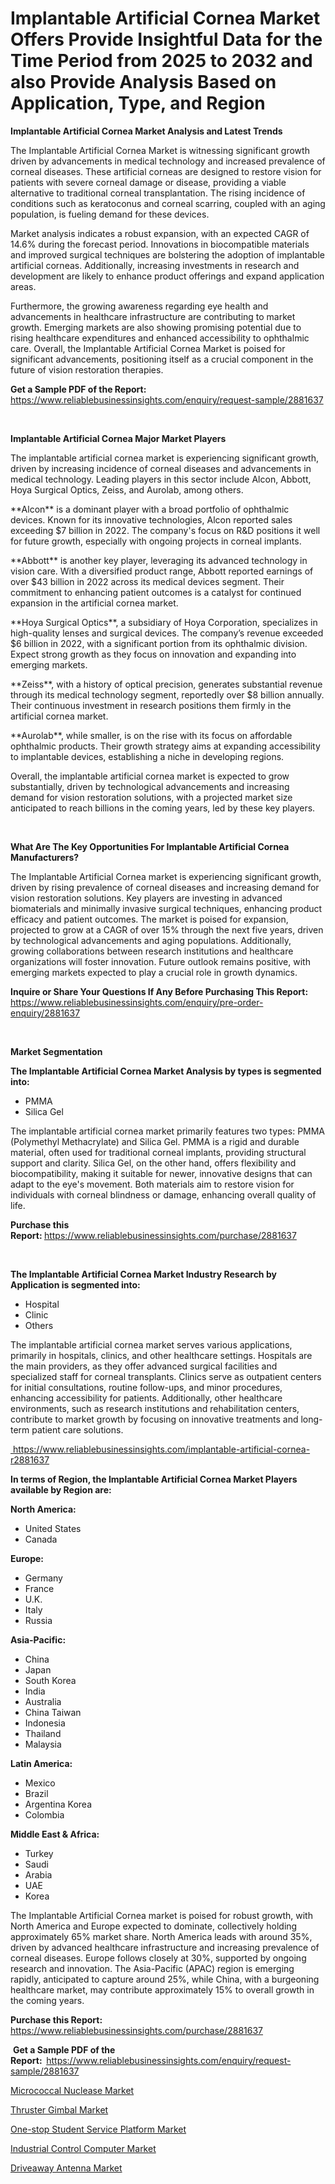 <p><h1>Implantable Artificial Cornea Market Offers Provide Insightful Data for the Time Period from 2025 to 2032 and also Provide Analysis Based on Application, Type, and Region</h1></p><p><strong>Implantable Artificial Cornea Market Analysis and Latest Trends</strong></p>
<p><p>The Implantable Artificial Cornea Market is witnessing significant growth driven by advancements in medical technology and increased prevalence of corneal diseases. These artificial corneas are designed to restore vision for patients with severe corneal damage or disease, providing a viable alternative to traditional corneal transplantation. The rising incidence of conditions such as keratoconus and corneal scarring, coupled with an aging population, is fueling demand for these devices.</p><p>Market analysis indicates a robust expansion, with an expected CAGR of 14.6% during the forecast period. Innovations in biocompatible materials and improved surgical techniques are bolstering the adoption of implantable artificial corneas. Additionally, increasing investments in research and development are likely to enhance product offerings and expand application areas.</p><p>Furthermore, the growing awareness regarding eye health and advancements in healthcare infrastructure are contributing to market growth. Emerging markets are also showing promising potential due to rising healthcare expenditures and enhanced accessibility to ophthalmic care. Overall, the Implantable Artificial Cornea Market is poised for significant advancements, positioning itself as a crucial component in the future of vision restoration therapies.</p></p>
<p><strong>Get a Sample PDF of the Report:&nbsp;</strong> <a href="https://www.reliablebusinessinsights.com/enquiry/request-sample/2881637?utm_campaign=1837&utm_medium=2&utm_source=Github&utm_content=ia&utm_term=12032025&utm_id=implantable-artificial-cornea">https://www.reliablebusinessinsights.com/enquiry/request-sample/2881637</a></p>
<p>&nbsp;</p>
<p><strong>Implantable Artificial Cornea Major Market Players</strong></p>
<p><p>The implantable artificial cornea market is experiencing significant growth, driven by increasing incidence of corneal diseases and advancements in medical technology. Leading players in this sector include Alcon, Abbott, Hoya Surgical Optics, Zeiss, and Aurolab, among others.</p><p>**Alcon** is a dominant player with a broad portfolio of ophthalmic devices. Known for its innovative technologies, Alcon reported sales exceeding $7 billion in 2022. The company's focus on R&D positions it well for future growth, especially with ongoing projects in corneal implants.</p><p>**Abbott** is another key player, leveraging its advanced technology in vision care. With a diversified product range, Abbott reported earnings of over $43 billion in 2022 across its medical devices segment. Their commitment to enhancing patient outcomes is a catalyst for continued expansion in the artificial cornea market.</p><p>**Hoya Surgical Optics**, a subsidiary of Hoya Corporation, specializes in high-quality lenses and surgical devices. The company’s revenue exceeded $6 billion in 2022, with a significant portion from its ophthalmic division. Expect strong growth as they focus on innovation and expanding into emerging markets.</p><p>**Zeiss**, with a history of optical precision, generates substantial revenue through its medical technology segment, reportedly over $8 billion annually. Their continuous investment in research positions them firmly in the artificial cornea market.</p><p>**Aurolab**, while smaller, is on the rise with its focus on affordable ophthalmic products. Their growth strategy aims at expanding accessibility to implantable devices, establishing a niche in developing regions.</p><p>Overall, the implantable artificial cornea market is expected to grow substantially, driven by technological advancements and increasing demand for vision restoration solutions, with a projected market size anticipated to reach billions in the coming years, led by these key players.</p></p>
<p>&nbsp;</p>
<p><strong>What Are The Key Opportunities For Implantable Artificial Cornea Manufacturers?</strong></p>
<p><p>The Implantable Artificial Cornea market is experiencing significant growth, driven by rising prevalence of corneal diseases and increasing demand for vision restoration solutions. Key players are investing in advanced biomaterials and minimally invasive surgical techniques, enhancing product efficacy and patient outcomes. The market is poised for expansion, projected to grow at a CAGR of over 15% through the next five years, driven by technological advancements and aging populations. Additionally, growing collaborations between research institutions and healthcare organizations will foster innovation. Future outlook remains positive, with emerging markets expected to play a crucial role in growth dynamics.</p></p>
<p><strong>Inquire or Share Your Questions If Any Before Purchasing This Report:</strong> <a href="https://www.reliablebusinessinsights.com/enquiry/pre-order-enquiry/2881637?utm_campaign=1837&utm_medium=2&utm_source=Github&utm_content=ia&utm_term=12032025&utm_id=implantable-artificial-cornea">https://www.reliablebusinessinsights.com/enquiry/pre-order-enquiry/2881637</a></p>
<p>&nbsp;</p>
<p><strong>Market Segmentation</strong></p>
<p><strong>The Implantable Artificial Cornea Market Analysis by types is segmented into:</strong></p>
<p><ul><li>PMMA</li><li>Silica Gel</li></ul></p>
<p><p>The implantable artificial cornea market primarily features two types: PMMA (Polymethyl Methacrylate) and Silica Gel. PMMA is a rigid and durable material, often used for traditional corneal implants, providing structural support and clarity. Silica Gel, on the other hand, offers flexibility and biocompatibility, making it suitable for newer, innovative designs that can adapt to the eye's movement. Both materials aim to restore vision for individuals with corneal blindness or damage, enhancing overall quality of life.</p></p>
<p><strong>Purchase this Report:&nbsp;</strong><a href="https://www.reliablebusinessinsights.com/purchase/2881637?utm_campaign=1837&utm_medium=2&utm_source=Github&utm_content=ia&utm_term=12032025&utm_id=implantable-artificial-cornea">https://www.reliablebusinessinsights.com/purchase/2881637</a></p>
<p>&nbsp;</p>
<p><strong>The Implantable Artificial Cornea Market Industry Research by Application is segmented into:</strong></p>
<p><ul><li>Hospital</li><li>Clinic</li><li>Others</li></ul></p>
<p><p>The implantable artificial cornea market serves various applications, primarily in hospitals, clinics, and other healthcare settings. Hospitals are the main providers, as they offer advanced surgical facilities and specialized staff for corneal transplants. Clinics serve as outpatient centers for initial consultations, routine follow-ups, and minor procedures, enhancing accessibility for patients. Additionally, other healthcare environments, such as research institutions and rehabilitation centers, contribute to market growth by focusing on innovative treatments and long-term patient care solutions.</p></p>
<p><a href="https://www.reliablebusinessinsights.com/implantable-artificial-cornea-r2881637?utm_campaign=1837&utm_medium=2&utm_source=Github&utm_content=ia&utm_term=12032025&utm_id=implantable-artificial-cornea">&nbsp;https://www.reliablebusinessinsights.com/implantable-artificial-cornea-r2881637</a></p>
<p><strong>In terms of Region, the Implantable Artificial Cornea Market Players available by Region are:</strong></p>
<p>
    <p> <strong> North America: </strong>
        <ul>
            <li>United States</li>
            <li>Canada</li>
        </ul>
        </p> 
    <p> <strong> Europe: </strong>
        <ul>
            <li>Germany</li>
            <li>France</li>
            <li>U.K.</li>
            <li>Italy</li>
            <li>Russia</li>
        </ul>
        </p> 
    <p> <strong> Asia-Pacific: </strong>
        <ul>
            <li>China</li>
            <li>Japan</li>
            <li>South Korea</li>
            <li>India</li>
            <li>Australia</li>
            <li>China Taiwan</li>
            <li>Indonesia</li>
            <li>Thailand</li>
            <li>Malaysia</li>
        </ul>
        </p> 
    <p> <strong> Latin America: </strong>
        <ul>
            <li>Mexico</li>
            <li>Brazil</li>
            <li>Argentina Korea</li>
            <li>Colombia</li>
        </ul>
        </p> 
    <p> <strong> Middle East & Africa: </strong>
        <ul>
            <li>Turkey</li>
            <li>Saudi</li>
            <li>Arabia</li>
            <li>UAE</li>
            <li>Korea</li>
        </ul>
    </p>
    </p>
<p><p>The Implantable Artificial Cornea market is poised for robust growth, with North America and Europe expected to dominate, collectively holding approximately 65% market share. North America leads with around 35%, driven by advanced healthcare infrastructure and increasing prevalence of corneal diseases. Europe follows closely at 30%, supported by ongoing research and innovation. The Asia-Pacific (APAC) region is emerging rapidly, anticipated to capture around 25%, while China, with a burgeoning healthcare market, may contribute approximately 15% to overall growth in the coming years.</p></p>
<p><strong>Purchase this Report: </strong><a href="https://www.reliablebusinessinsights.com/purchase/2881637?utm_campaign=1837&utm_medium=2&utm_source=Github&utm_content=ia&utm_term=12032025&utm_id=implantable-artificial-cornea">https://www.reliablebusinessinsights.com/purchase/2881637</a></p>
<p>&nbsp;<strong>Get a Sample PDF of the Report:&nbsp;&nbsp;</strong><a href="https://www.reliablebusinessinsights.com/enquiry/request-sample/2881637?utm_campaign=1837&utm_medium=2&utm_source=Github&utm_content=ia&utm_term=12032025&utm_id=implantable-artificial-cornea">https://www.reliablebusinessinsights.com/enquiry/request-sample/2881637</a></p>
<p><strong></strong></p>
<p><p><a href="https://github.com/buenayankobl/Market-Research-Report-List-1/blob/main/micrococcal-nuclease-market.md?utm_campaign=1837&utm_medium=2&utm_source=Github&utm_content=ia&utm_term=12032025&utm_id=implantable-artificial-cornea">Micrococcal Nuclease Market</a></p><p><a href="https://github.com/laingragle95/Market-Research-Report-List-1/blob/main/thruster-gimbal-market.md?utm_campaign=1837&utm_medium=2&utm_source=Github&utm_content=ia&utm_term=12032025&utm_id=implantable-artificial-cornea">Thruster Gimbal Market</a></p><p><a href="https://github.com/taveyasenay/Market-Research-Report-List-1/blob/main/one-stop-student-service-platform-market.md?utm_campaign=1837&utm_medium=2&utm_source=Github&utm_content=ia&utm_term=12032025&utm_id=implantable-artificial-cornea">One-stop Student Service Platform Market</a></p><p><a href="https://github.com/uripeachrii/Market-Research-Report-List-1/blob/main/industrial-control-computer-market.md?utm_campaign=1837&utm_medium=2&utm_source=Github&utm_content=ia&utm_term=12032025&utm_id=implantable-artificial-cornea">Industrial Control Computer Market</a></p><p><a href="https://github.com/janotjuljo/Market-Research-Report-List-1/blob/main/driveaway-antenna-market.md?utm_campaign=1837&utm_medium=2&utm_source=Github&utm_content=ia&utm_term=12032025&utm_id=implantable-artificial-cornea">Driveaway Antenna Market</a></p></p>